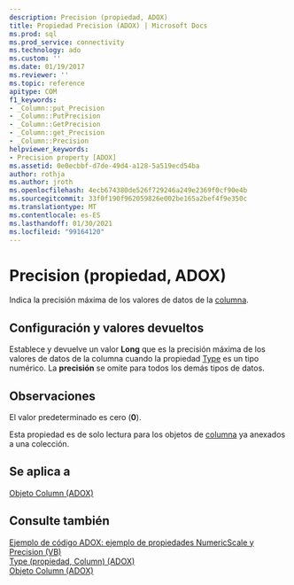 ```yaml
---
description: Precision (propiedad, ADOX)
title: Propiedad Precision (ADOX) | Microsoft Docs
ms.prod: sql
ms.prod_service: connectivity
ms.technology: ado
ms.custom: ''
ms.date: 01/19/2017
ms.reviewer: ''
ms.topic: reference
apitype: COM
f1_keywords:
- _Column::put_Precision
- _Column::PutPrecision
- _Column::GetPrecision
- _Column::get_Precision
- _Column::Precision
helpviewer_keywords:
- Precision property [ADOX]
ms.assetid: 0e0ecbbf-d7de-49d4-a128-5a519ecd54ba
author: rothja
ms.author: jroth
ms.openlocfilehash: 4ecb674380de526f729246a249e2369f0cf90e4b
ms.sourcegitcommit: 33f0f190f962059826e002be165a2bef4f9e350c
ms.translationtype: MT
ms.contentlocale: es-ES
ms.lasthandoff: 01/30/2021
ms.locfileid: "99164120"
---
```

# <a name="precision-property-adox"></a>Precision (propiedad, ADOX)
Indica la precisión máxima de los valores de datos de la [columna](./column-object-adox.md).  
  
## <a name="settings-and-return-values"></a>Configuración y valores devueltos  
 Establece y devuelve un valor **Long** que es la precisión máxima de los valores de datos de la columna cuando la propiedad [Type](./type-property-column-adox.md) es un tipo numérico. La **precisión** se omite para todos los demás tipos de datos.  
  
## <a name="remarks"></a>Observaciones  
 El valor predeterminado es cero (**0**).  
  
 Esta propiedad es de solo lectura para los objetos de [columna](./column-object-adox.md) ya anexados a una colección.  
  
## <a name="applies-to"></a>Se aplica a  
 [Objeto Column (ADOX)](./column-object-adox.md)  
  
## <a name="see-also"></a>Consulte también  
 [Ejemplo de código ADOX: ejemplo de propiedades NumericScale y Precision (VB)](./adox-code-example-numericscale-and-precision-properties-example-vb.md)   
 [Type (propiedad, Column) (ADOX)](./type-property-column-adox.md)   
 [Objeto Column (ADOX)](./column-object-adox.md)